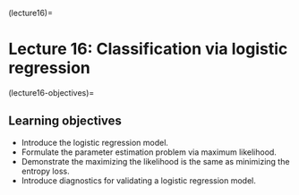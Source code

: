 (lecture16)=
# Lecture 16: Classification via logistic regression

(lecture16-objectives)=
## Learning objectives

+ Introduce the logistic regression model.
+ Formulate the parameter estimation problem via maximum likelihood.
+ Demonstrate the maximizing the likelihood is the same as minimizing the entropy loss.
+ Introduce diagnostics for validating a logistic regression model.
